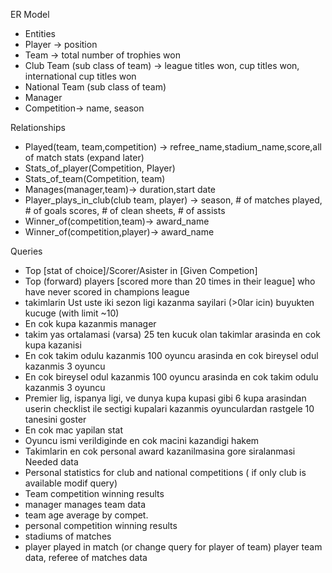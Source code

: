 ER Model

- Entities
- Player -> position
- Team -> total number of trophies won
- Club Team (sub class of team) -> league titles won, cup titles won, international cup titles won
- National Team (sub class of team)
- Manager
- Competition-> name, season


Relationships
- Played(team, team,competition) -> refree_name,stadium_name,score,all of match stats (expand later)
- Stats_of_player(Competition, Player)
- Stats_of_team(Competition, team) 
- Manages(manager,team)-> duration,start date
- Player_plays_in_club(club team, player) -> season, # of matches played, # of goals scores, # of clean sheets, # of assists
- Winner_of(competition,team)-> award_name
- Winner_of(competition,player)-> award_name

Queries
- Top [stat of choice]/Scorer/Asister in [Given Competion]
- Top (forward) players [scored more than 20 times in their league] who have never scored in champions league
- takimlarin Ust uste iki sezon ligi kazanma sayilari (>0lar icin) buyukten kucuge (with limit ~10)
- En cok kupa kazanmis manager
- takim yas ortalamasi (varsa) 25 ten kucuk olan takimlar arasinda en cok kupa kazanisi
- En cok takim odulu kazanmis 100 oyuncu arasinda en cok bireysel odul kazanmis 3 oyuncu
- En cok bireysel odul kazanmis 100 oyuncu arasinda en cok takim odulu kazanmis 3 oyuncu
- Premier lig, ispanya ligi, ve dunya kupa kupasi gibi 6 kupa arasindan userin checklist ile sectigi kupalari kazanmis oyunculardan rastgele 10 tanesini goster
- En cok mac yapilan stat
- Oyuncu ismi verildiginde en cok macini kazandigi hakem
- Takimlarin en cok personal award kazanilmasina gore siralanmasi
Needed data
- Personal statistics for club and national competitions ( if only club is available modif query)
- Team competition winning results
- manager manages team data
- team age average by compet.
- personal competition winning results
- stadiums of matches
- player played in match (or change query for player of team) player team data, referee of matches data

